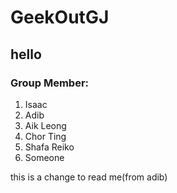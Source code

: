 # GeekOutGJ
 ## hello

### Group Member:
1. Isaac
2. Adib
3. Aik Leong
4. Chor Ting
5. Shafa Reiko
6. Someone


this is a change to read me(from adib)
